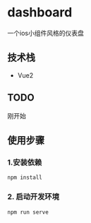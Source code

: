 # dashboard
一个ios小组件风格的仪表盘

## 技术栈
- Vue2

## TODO
刚开始

## 使用步骤

### 1.安装依赖
```
npm install
```

### 2. 启动开发环境

```
npm run serve
```
